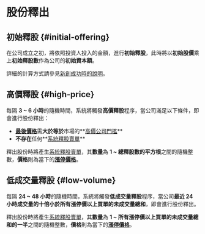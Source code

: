 # 股份釋出

## 初始釋股 {#initial-offering}

在公司成立之初，將依照投資人投入的金額，進行**初始釋股**，此時將以**初始股價**乘上**初始釋股數**作為公司的**初始資本額**。

詳細的計算方式請參見[新創成功時的說明](foundation.md#foundation-success)。

## 高價釋股 {#high-price}

每隔 **3 ~ 6 小時**的隨機時間，系統將觸發**高價釋股**程序，當公司滿足以下條件，即會進行股份釋出：

* [**最後價格**](company.md#price)需**大於等於**市場的**[高價公司門檻](company.md#high-low-price-thresholds)**
* **不存在**任何**[系統釋股賣單](stock-trading#system-sell-orders)**

釋出股份時將產生[系統釋股賣單](stock-trading#system-sell-orders)，其**數量**為 **1 ~ 總釋股數的平方根**之間的隨機整數，**價格**則為當下的[**漲停價格**](stock-trading#price-limits)。

## 低成交量釋股 {#low-volume}

每隔 **24 ~ 48 小時**的隨機時間，系統將觸發**低成交量釋股**程序，當公司**最近 24 小時成交量的十倍小於所有漲停價以上買單的未成交量總和**，即會進行股份釋出。

釋出股份時將產生[系統釋股賣單](stock-trading#system-sell-orders)，其**數量**為 **1 ~ 所有漲停價以上買單的未成交量總和的一半**之間的隨機整數，**價格**則為當下的[**漲停價格**](stock-trading#price-limits)。

